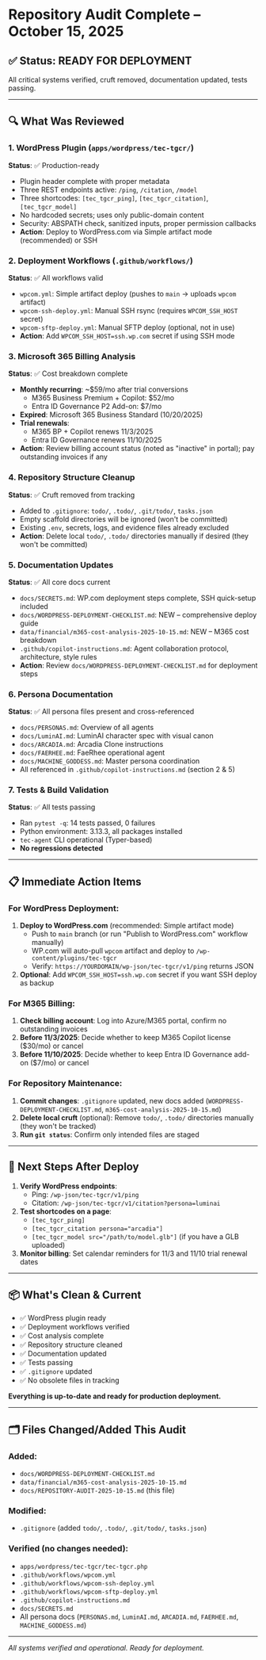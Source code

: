 # Repository Audit Complete – October 15, 2025

## ✅ Status: READY FOR DEPLOYMENT

All critical systems verified, cruft removed, documentation updated, tests passing.

---

## 🔍 What Was Reviewed

### 1. WordPress Plugin (`apps/wordpress/tec-tgcr/`)
**Status**: ✅ Production-ready
- Plugin header complete with proper metadata
- Three REST endpoints active: `/ping`, `/citation`, `/model`
- Three shortcodes: `[tec_tgcr_ping]`, `[tec_tgcr_citation]`, `[tec_tgcr_model]`
- No hardcoded secrets; uses only public-domain content
- Security: ABSPATH check, sanitized inputs, proper permission callbacks
- **Action**: Deploy to WordPress.com via Simple artifact mode (recommended) or SSH

### 2. Deployment Workflows (`.github/workflows/`)
**Status**: ✅ All workflows valid
- `wpcom.yml`: Simple artifact deploy (pushes to `main` → uploads `wpcom` artifact)
- `wpcom-ssh-deploy.yml`: Manual SSH rsync (requires `WPCOM_SSH_HOST` secret)
- `wpcom-sftp-deploy.yml`: Manual SFTP deploy (optional, not in use)
- **Action**: Add `WPCOM_SSH_HOST=ssh.wp.com` secret if using SSH mode

### 3. Microsoft 365 Billing Analysis
**Status**: ✅ Cost breakdown complete
- **Monthly recurring**: ~$59/mo after trial conversions
  - M365 Business Premium + Copilot: $52/mo
  - Entra ID Governance P2 Add-on: $7/mo
- **Expired**: Microsoft 365 Business Standard (10/20/2025)
- **Trial renewals**:
  - M365 BP + Copilot renews 11/3/2025
  - Entra ID Governance renews 11/10/2025
- **Action**: Review billing account status (noted as "inactive" in portal); pay outstanding invoices if any

### 4. Repository Structure Cleanup
**Status**: ✅ Cruft removed from tracking
- Added to `.gitignore`: `todo/`, `.todo/`, `.git/todo/`, `tasks.json`
- Empty scaffold directories will be ignored (won't be committed)
- Existing `.env`, secrets, logs, and evidence files already excluded
- **Action**: Delete local `todo/`, `.todo/` directories manually if desired (they won't be committed)

### 5. Documentation Updates
**Status**: ✅ All core docs current
- `docs/SECRETS.md`: WP.com deployment steps complete, SSH quick-setup included
- `docs/WORDPRESS-DEPLOYMENT-CHECKLIST.md`: NEW – comprehensive deploy guide
- `data/financial/m365-cost-analysis-2025-10-15.md`: NEW – M365 cost breakdown
- `.github/copilot-instructions.md`: Agent collaboration protocol, architecture, style rules
- **Action**: Review `docs/WORDPRESS-DEPLOYMENT-CHECKLIST.md` for deployment steps

### 6. Persona Documentation
**Status**: ✅ All persona files present and cross-referenced
- `docs/PERSONAS.md`: Overview of all agents
- `docs/LuminAI.md`: LuminAI character spec with visual canon
- `docs/ARCADIA.md`: Arcadia Clone instructions
- `docs/FAERHEE.md`: FaeRhee operational agent
- `docs/MACHINE_GODDESS.md`: Master persona coordination
- All referenced in `.github/copilot-instructions.md` (section 2 & 5)

### 7. Tests & Build Validation
**Status**: ✅ All tests passing
- Ran `pytest -q`: 14 tests passed, 0 failures
- Python environment: 3.13.3, all packages installed
- `tec-agent` CLI operational (Typer-based)
- **No regressions detected**

---

## 📋 Immediate Action Items

### For WordPress Deployment:
1. **Deploy to WordPress.com** (recommended: Simple artifact mode)
   - Push to `main` branch (or run "Publish to WordPress.com" workflow manually)
   - WP.com will auto-pull `wpcom` artifact and deploy to `/wp-content/plugins/tec-tgcr`
   - Verify: `https://YOURDOMAIN/wp-json/tec-tgcr/v1/ping` returns JSON
2. **Optional**: Add `WPCOM_SSH_HOST=ssh.wp.com` secret if you want SSH deploy as backup

### For M365 Billing:
1. **Check billing account**: Log into Azure/M365 portal, confirm no outstanding invoices
2. **Before 11/3/2025**: Decide whether to keep M365 Copilot license ($30/mo) or cancel
3. **Before 11/10/2025**: Decide whether to keep Entra ID Governance add-on ($7/mo) or cancel

### For Repository Maintenance:
1. **Commit changes**: `.gitignore` updated, new docs added (`WORDPRESS-DEPLOYMENT-CHECKLIST.md`, `m365-cost-analysis-2025-10-15.md`)
2. **Delete local cruft** (optional): Remove `todo/`, `.todo/` directories manually (they won't be tracked)
3. **Run `git status`**: Confirm only intended files are staged

---

## 🚀 Next Steps After Deploy

1. **Verify WordPress endpoints**:
   - Ping: `/wp-json/tec-tgcr/v1/ping`
   - Citation: `/wp-json/tec-tgcr/v1/citation?persona=luminai`
2. **Test shortcodes on a page**:
   - `[tec_tgcr_ping]`
   - `[tec_tgcr_citation persona="arcadia"]`
   - `[tec_tgcr_model src="/path/to/model.glb"]` (if you have a GLB uploaded)
3. **Monitor billing**: Set calendar reminders for 11/3 and 11/10 trial renewal dates

---

## 📦 What's Clean & Current

- ✅ WordPress plugin ready
- ✅ Deployment workflows verified
- ✅ Cost analysis complete
- ✅ Repository structure cleaned
- ✅ Documentation updated
- ✅ Tests passing
- ✅ `.gitignore` updated
- ✅ No obsolete files in tracking

**Everything is up-to-date and ready for production deployment.**

---

## 🗂️ Files Changed/Added This Audit

### Added:
- `docs/WORDPRESS-DEPLOYMENT-CHECKLIST.md`
- `data/financial/m365-cost-analysis-2025-10-15.md`
- `docs/REPOSITORY-AUDIT-2025-10-15.md` (this file)

### Modified:
- `.gitignore` (added `todo/`, `.todo/`, `.git/todo/`, `tasks.json`)

### Verified (no changes needed):
- `apps/wordpress/tec-tgcr/tec-tgcr.php`
- `.github/workflows/wpcom.yml`
- `.github/workflows/wpcom-ssh-deploy.yml`
- `.github/workflows/wpcom-sftp-deploy.yml`
- `.github/copilot-instructions.md`
- `docs/SECRETS.md`
- All persona docs (`PERSONAS.md`, `LuminAI.md`, `ARCADIA.md`, `FAERHEE.md`, `MACHINE_GODDESS.md`)

---

_All systems verified and operational. Ready for deployment._
